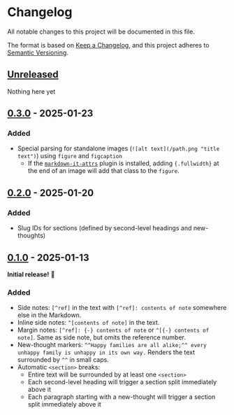 # Changelog

All notable changes to this project will be documented in this file.

The format is based on [Keep a Changelog](https://keepachangelog.com/en/1.1.0/),
and this project adheres to [Semantic Versioning](https://semver.org/spec/v2.0.0.html).

## [Unreleased]

Nothing here yet

## [0.3.0] - 2025-01-23

### Added

- Special parsing for standalone images (`![alt text](/path.png "title text")`) using `figure` and `figcaption`
  - If the [`markdown-it-attrs`](https://github.com/arve0/markdown-it-attrs) plugin is installed, adding `{.fullwidth}` at the end of an image will add that class to the `figure`.

## [0.2.0] - 2025-01-20

### Added

- Slug IDs for sections (defined by second-level headings and new-thoughts)

## [0.1.0] - 2025-01-13

**Initial release!** :tada:

### Added

- Side notes: `[^ref]` in the text with `[^ref]: contents of note` somewhere else in the Markdown.
- Inline side notes: `^[contents of note]` in the text.
- Margin notes: `[^ref]: {-} contents of note` or `^[{-} contents of note]`. Same as side note, but omits the reference number.
- New-thought markers: `^^Happy families are all alike;^^ every unhappy family is unhappy in its own way.` Renders the text surrounded by `^^` in small caps.
- Automatic `<section>` breaks:
  - Entire text will be surrounded by at least one `<section>`
  - Each second-level heading will trigger a section split immediately above it
  - Each paragraph starting with a new-thought will trigger a section split immediately above it

[Unreleased]: https://github.com/neillrobson/markdown-it-tufte/compare/v0.3.0...HEAD
[0.3.0]: https://github.com/neillrobson/markdown-it-tufte/releases/tag/v0.3.0
[0.2.0]: https://github.com/neillrobson/markdown-it-tufte/releases/tag/v0.2.0
[0.1.0]: https://github.com/neillrobson/markdown-it-tufte/releases/tag/v0.1.0

